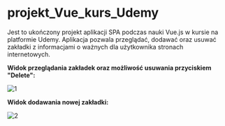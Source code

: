 # projekt_Vue_kurs_Udemy
Jest to ukończony projekt aplikacji SPA podczas nauki Vue.js w kursie na platformie Udemy.
Aplikacja pozwala przeglądać, dodawać oraz usuwać zakładki z informacjami o ważnych dla użytkownika stronach internetowych.

<b>Widok przeglądania zakładek oraz możliwość usuwania przyciskiem "Delete":</b>

![1](https://user-images.githubusercontent.com/75487443/137600614-b89090be-1f85-459c-ad64-0ae290b3ddbd.JPG)

<b>Widok dodawania nowej zakładki:</b>

![2](https://user-images.githubusercontent.com/75487443/137600617-d8c31b5e-5a4d-4e00-85de-3857a9ece39c.JPG)
